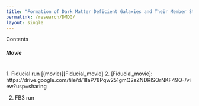 ```yaml
---
title: "Formation of Dark Matter Deficient Galaxies and Their Member Star Clusters during High-velocity Galaxy Collisions"
permalink: /research/DMDG/
layout: single
---
```


Contents
<br/>

##### Movie
<br/>
1. Fiducial run [(movie)][Fiducial_movie]
2. 
[Fiducial_movie]: https://drive.google.com/file/d/1lIaP78Pqw251gmQ2sZNDRlSQrNKF49Q-/view?usp=sharing

2. FB3 run
